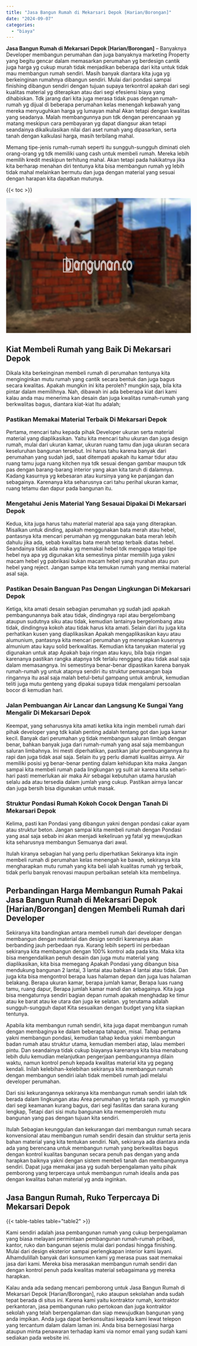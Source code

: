 ```yaml
---
title: "Jasa Bangun Rumah di Mekarsari Depok [Harian/Borongan]"
date: "2024-09-07"
categories: 
  - "biaya"
---
```


**Jasa Bangun Rumah di Mekarsari Depok \[Harian/Borongan\]** – Banyaknya Developer membangun perumahan dan juga banyaknya marketing Property yang begitu gencar dalam memasarkan perumahan yg berdesign cantik juga harga yg cukup murah tidak menjadikan beberapa dari kita untuk tidak mau membangun rumah sendiri. Masih banyak diantara kita juga yg berkeinginan rumahnya dibangun sendiri. Mulai dari pondasi sampai finishing dibangun sendiri dengan tujuan supaya terkontrol apakah dari segi kualitas material yg diterapkan atau dari segi efesiensi biaya yang dihabiskan. Tdk jarang dari kita juga merasa tidak puas dengan rumah-rumah yg dijual di beberapa perumahan kelas menengah kebawah yang mereka menyuguhkan harga yg lumayan mahal Akan tetapi dengan kwalitas yang seadanya. Malah membangunnya pun tdk dengan perencanaan yg matang meskipun cara pembayaran yg dapat diangsur akan tetapi seandainya dikalkulasikan nilai dari aset rumah yang dipasarkan, serta tanah dengan kalkulasi harga, masih terbilang mahal.

Memang tipe-jenis rumah-rumah seperti itu sungguh-sungguh diminati oleh orang-orang yg tdk memiliki uang cash untuk membeli rumah. Mereka lebih memilih kredit meskipun terhitung mahal. Akan tetapi pada hakikatnya jika kita berharap menahan diri tentunya kita bisa membangun rumah yg lebih tidak mahal melainkan bermutu dan juga dengan material yang sesuai dengan harapan kita dapatkan mutunya.

{{< toc >}}

![Jasa Bangun Rumah di Mekarsari Depok [Harian/Borongan]](/images/borong-bangunan-21.png)

## Kiat Membeli Rumah yang Baik Di Mekarsari Depok

Dikala kita berkeinginan membeli rumah di perumahan tentunya kita menginginkan mutu rumah yang cantik secara bentuk dan juga bagus secara kwalitas. Apakah mungkin ini kita peroleh? mungkin saja, bila kita pintar dalam memilihnya. Nah, dibawah ini ada beberapa kiat dari kami kalau anda mau menerima kan desain dan juga kwalitas rumah-rumah yang berkwalitas bagus, diantara kiat-kiat Itu adalah;

### Pastikan Memakai Material Terbaik Di Mekarsari Depok

Pertama, mencari tahu kepada pihak Developer ukuran serta material material yang diaplikasikan. Yaitu kita mencari tahu ukuran dan juga design rumah, mulai dari ukuran kamar, ukuran ruang tamu dan juga ukuran secara keseluruhan bangunan tersebut. Ini harus tahu karena banyak dari perumahan yang sudah jadi, saat ditempati apakah itu kamar tidur atau ruang tamu juga ruang kitchen nya tdk sesuai dengan gambar maupun tdk pas dengan barang-barang interior yang akan kita taruh di dalamnya. Kadang kasurnya yg kebesaran atau kursinya yang ke panjangan dan sebagainya. Karenanya kita seharusnya cari tahu perihal ukuran kamar, ruang tetamu dan dapur pada bangunan itu.

### Mengetahui Jenis Material Yang Sesauai Dipakai Di Mekarsari Depok

Kedua, kita juga harus tahu material material apa saja yang diterapkan. Misalkan untuk dinding, apakah menggunakan bata merah atau hebel, pantasnya kita mencari perumahan yg menggunakan bata merah lebih dahulu jika ada, sebab kwalitas bata merah tetap terbaik diatas hebel. Seandainya tidak ada maka yg memakai hebel tdk mengapa tetapi tipe hebel nya apa yg digunakan kita semestinya pintar memilih juga yakni macam hebel yg pabrikasi bukan macam hebel yang murahan atau pun hebel yang reject. Jangan sampe kita temukan rumah yang memkai material asal saja.

### Pastikan Desain Banguan Pas Dengan Lingkungan Di Mekarsari Depok

Ketiga, kita amati desain sebagian perumahan yg sudah jadi apakah pembangunannya baik atau tidak, dindingnya rapi atau bergelombang ataupun sudutnya siku atau tidak, kemudian lantainya bergelombang atau tidak, dindingnya kokoh atau tidak harus kita amati. Selain dari itu juga kita perhatikan kusen yang diaplikasikan Apakah mengaplikasikan kayu atau alumunium, pantasnya kita mencari perumahan yg menerapkan kusennya almunium atau kayu solid berkwalitas. Kemudian kita tanyakan material yg digunakan untuk atap Apakah baja ringan atau kayu, bila baja ringan karenanya pastikan rangka atapnya tdk terlalu renggang atau tidak asal saja dalam memasangnya. Ini semestinya benar-benar dipastikan karena banyak rumah-rumah yg untuk atapnya sendiri itu struktur pemasangan baja ringannya itu asal saja malah betul-betul gampang untuk ambruk, kemudian teliti juga mutu genteng yang dipakai supaya tidak mengalami persoalan bocor di kemudian hari.

### Jalan Pembuangan Air Lancar dan Langsung Ke Sungai Yang Mengalir Di Mekarsari Depok

Keempat, yang seharusnya kita amati ketika kita ingin membeli rumah dari pihak developer yang tdk kalah penting adalah tentang got dan juga kamar kecil. Banyak dari perumahan yg tidak membangun saluran limbah dengan benar, bahkan banyak juga dari rumah-rumah yang asal saja membangun saluran limbahnya. Ini mesti diperhatikan, pastikan jalur pembuangannya itu rapi dan juga tidak asal saja. Selain itu yg perlu diamati kualitas airnya. Air memiliki posisi yg benar-benar penting dalam kehidupan kita maka Jangan sampai kita membeli rumah pada lingkungan yg sulit air karena kita sehari-hari pasti memerlukan air maka Air sebagai kebutuhan utama haruslah selalu ada atau tersedia dalam jumlah yang cukup. Pastikan airnya lancar dan juga bersih bisa digunakan untuk masak.

### Struktur Pondasi Rumah Kokoh Cocok Dengan Tanah Di Mekarsari Depok

Kelima, pasti kan Pondasi yang dibangun yakni dengan pondasi cakar ayam atau struktur beton. Jangan sampai kita membeli rumah dengan Pondasi yang asal saja sebab ini akan menjadi kekeliruan yg fatal yg mewujudkan kita seharusnya membangun Semuanya dari awal.

Itulah kiranya sebagian hal yang perlu diperhatikan Sekiranya kita ingin membeli rumah di perumahan kelas menengah ke bawah, sekiranya kita mengharapkan mutu rumah yang kita beli ialah kualitas rumah yg terbaik, tidak perlu banyak renovasi maupun perbaikan setelah kita membelinya.

## Perbandingan Harga Membangun Rumah Pakai Jasa Bangun Rumah di Mekarsari Depok \[Harian/Borongan\] dengen Membeli Rumah dari Developer

Sekiranya kita bandingkan antara membeli rumah dari developer dengan membangun dengan material dan design sendiri karenanya akan berbanding jauh perbedaan nya. Kurang lebih seperti ini perbedaan sekiranya kita membangun dengan 100% kontrol ada pada kita. Maka kita bisa mengendalikan penuh desain dan juga mutu material yang diaplikasikan, kita bisa memegang Apakah Pondasi yang dibangun bisa mendukung bangunan 2 lantai, 3 lantai atau bahkan 4 lantai atau tidak. Dan juga kita bisa mengontrol berapa luas halaman depan dan juga luas halaman belakang. Berapa ukuran kamar, berapa jumlah kamar, Berapa luas ruang tamu, ruang dapur, Berapa jumlah kamar mandi dan sebagainya. Kita juga bisa mengaturnya sendiri bagian depan rumah apakah menghadap ke timur atau ke barat atau ke utara dan juga ke selatan. yg terutama adalah sungguh-sungguh dapat Kita sesuaikan dengan budget yang kita siapkan tentunya.

Apabila kita membangun rumah sendiri, kita juga dapat membangun rumah dengan membaginya ke dalam beberapa tahapan, misal. Tahap pertama yakni membangun pondasi, kemudian tahap kedua yakni membangun badan rumah atau struktur utama, kemudian memberi atap, lalau memberi pintu. Dan seandainya tidak cukup biayanya karenanya kita bisa menabung lebih dulu kemudian melanjutkan pengerjaan pembangunannya dilain waktu, namun kontrol penuh kepada kwalitas material kita yg pegang kendali. Inilah kelebihan-kelebihan sekiranya kita membangun rumah dengan membangun sendiri ialah tidak membeli rumah jadi melalui developer perumahan.

Dari sisi kekurangannya sekiranya kita membangun rumah sendiri ialah tdk berada dalam lingkungan atau Area perumahan yg tertata rapih. yg mungkin dari segi keamanan kurang bagus, dari segi fasilitas dan sarana kurang lengkap, Tetapi dari sisi mutu bangunan kita mememperoleh mutu bangunan yang pas dengan tujuan kita sendiri.

Itulah Sebagian keunggulan dan kekurangan dari membangun rumah secara konvensional atau membangun rumah sendiri desain dan struktur serta jenis bahan material yang kita tentukan sendiri. Nah, sekiranya ada diantara anda ada yang berencana untuk membangun rumah yang berkwalitas bagus dengan kontrol kualitas bangunan secara penuh pas dengan yang anda harapkan baiknya yakni dengan sistem membeli tanah dan membangunnya sendiri. Dapat juga memakai jasa yg sudah berpengalaman yaitu pihak pemborong yang terpercaya untuk membangun rumah idealis anda pas dengan kwalitas bahan material yg anda inginkan.

## Jasa Bangun Rumah, Ruko Terpercaya Di Mekarsari Depok

{{< table-tables table="table2" >}}

Kami sendiri adalah jasa pembangunan rumah yang cukup berpengalaman yang biasa melayani permintaan pembangunan rumah-rumah pribadi, kantor, ruko dan bangunan sejenis mulai dari pondasi hingga finishing. Mulai dari design eksterior sampai perlengkapan interior kami layani. Alhamdulillah banyak dari konsumen kami yg merasa puas saat memakai jasa dari kami. Mereka bisa merasakan membangun rumah sendiri dan dengan kontrol penuh pada kwalitas material sebagaimana yg mereka harapkan.

Kalau anda ada sedang mencari pemborong untuk Jasa Bangun Rumah di Mekarsari Depok \[Harian/Borongan\], ruko ataupun sekolahan anda sudah tepat berada di situs ini. Karena kami yaitu kontraktor rumah, kontraktor perkantoran, jasa pembangunan ruko pertokoan dan juga kontraktor sekolah yang telah berpengalaman dan siap mewujudkan bangunan yang anda impikan. Anda juga dapat berkonsultasi kepada kami lewat telepon yang tercantum dalam dalam laman ini. Anda bisa bernegosiasi harga ataupun minta penawaran terhadap kami via nomor email yang sudah kami sediakan pada website ini.
